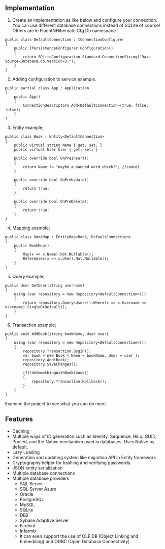 ## Implementation
 1. Create an implementation as like below and configure your connection. You can use different database connections instead of SQLite of course! Others are in FluentNHibernate.Cfg.Db namespace.
```
public class DefaultConnection : IConnectionConfigurer
{
    public IPersistenceConfigurer Configuration()
    {
        return SQLiteConfiguration.Standard.ConnectionString("Data Source=Database.db;Version=3;");
    }
}
```
 2. Adding configuration to service example.
```
public partial class App : Application
{
    public App()
    {
        ConnectionDescriptors.Add<DefaultConnection>(true, false, false);
    }
}
```
 3. Entity example;
```
public class Book : Entity<DefaultConnection>
{
    public virtual string Name { get; set; }
    public virtual User User { get; set; }

    public override bool OnPreInsert()
    {
        return Name != "maybe a banned word check?"; //cancel
    }

    public override bool OnPreUpdate()
    {
        return true;
    }

    public override bool OnPreDelete()
    {
        return true;
    }
}
```
 4. Mapping example;
```
public class BookMap : EntityMap<Book, DefaultConnection>
{
    public BookMap()
    {
        Map(x => x.Name).Not.Nullable();
        References(x => x.User).Not.Nullable();
    }
}
```
 5. Query example;
```
public User GetUser(string username)
{
    using (var repository = new Repository<DefaultConnection>())
    {
        return repository.Query<User>().Where(x => x.Username == username).SingleOrDefault();
    }
}
```
 6. Transaction example;
```
public void AddBook(string bookName, User user)
{
    using (var repository = new Repository<DefaultConnection>())
    {
        repository.Transaction.Begin();
        var book = new Book { Name = bookName, User = user };
        repository.Add(book);
        repository.SaveChanges();
    
        if(!doSomethingWithBook(book))
        {
            repository.Transaction.Rollback();
        }
    }
}
```

Examine the project to see what you can do more.

## Features
- Caching
- Multiple ways of ID generation such as Identity, Sequence, HiLo, GUID, Pooled, and the Native mechanism used in databases. Uses Native by default.
- Lazy Loading
- Generation and updating system like migration API in Entity framework.
- Cryptography helper for hashing and verifying passwords.
- JSON entity serialization
-  Multiple database connections
 - Multiple database providers
   - SQL Server
   - SQL Server Azure
   - Oracle
   - PostgreSQL
   - MySQL
   - SQLite
   - DB2
   - Sybase Adaptive Server
   - Firebird
   - Informix
   - It can even support the use of OLE DB (Object Linking and Embedding) and ODBC (Open Database Connectivity). 
